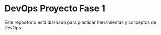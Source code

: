 # DevOps Proyecto Fase 1
Este repositorio está diseñado para practicar herramientas y conceptos de DevOps.
